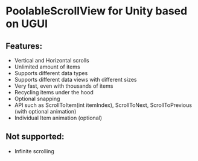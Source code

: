 # PoolableScrollView for Unity based on UGUI

## Features:
- Vertical and Horizontal scrolls
- Unlimited amount of items
- Supports different data types
- Supports different data views with different sizes
- Very fast, even with thousands of items
- Recycling items under the hood
- Optional snapping
- API such as ScrollToItem(int itemIndex), ScrollToNext, ScrollToPrevious (with optional animation)
- Individual Item animation (optional)

## Not supported:
- Infinite scrolling
